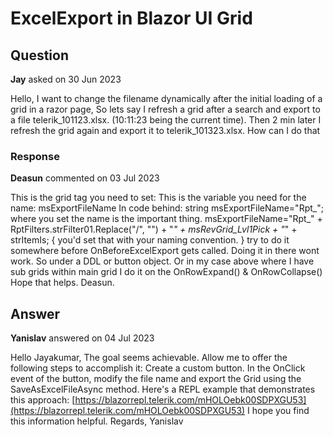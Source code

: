 # ExcelExport in Blazor UI Grid

## Question

**Jay** asked on 30 Jun 2023

Hello, I want to change the filename dynamically after the initial loading of a grid in a razor page, So lets say I refresh a grid after a search and export to a file telerik_101123.xlsx. (10:11:23 being the current time). Then 2 min later I refresh the grid again and export it to telerik_101323.xlsx. How can I do that

### Response

**Deasun** commented on 03 Jul 2023

This is the grid tag you need to set: <GridExport> <GridExcelExport FileName="@msExportFileName" AllPages="@Revenue_ExportAllPages" OnBeforeExport="@Revenue_OnBeforeExcelExport" /> </GridExport> This is the variable you need for the name: msExportFileName In code behind: string msExportFileName="Rpt_"; where you set the name is the important thing. msExportFileName="Rpt_" + RptFilters.strFilter01.Replace("/", "") + "_" + msRevGrid_Lvl1Pick + "_" + strItemIs; { you'd set that with your naming convention. } try to do it somewhere before OnBeforeExcelExport gets called. Doing it in there wont work. So under a DDL or button object. Or in my case above where I have sub grids within main grid I do it on the OnRowExpand() & OnRowCollapse() Hope that helps. Deasun.

## Answer

**Yanislav** answered on 04 Jul 2023

Hello Jayakumar, The goal seems achievable. Allow me to offer the following steps to accomplish it: Create a custom button. In the OnClick event of the button, modify the file name and export the Grid using the SaveAsExcelFileAsync method. Here's a REPL example that demonstrates this approach: [https://blazorrepl.telerik.com/mHOLOebk00SDPXGU53](https://blazorrepl.telerik.com/mHOLOebk00SDPXGU53) I hope you find this information helpful. Regards, Yanislav
